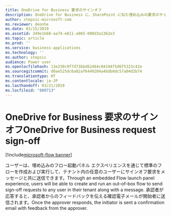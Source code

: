 ```yaml
---
title: OneDrive for Business 要求のサインオフ
description: OneDrive for Business に、SharePoint に似た埋め込みの要求のサインオフ エクスペリエンスが備わります。
author: stepsic-microsoft-com
ms.reviewer: deonhe
ms.date: 03/15/2019
ms.assetid: 349e1b68-aa74-e811-a965-000d3a1362e3
ms.topic: article
ms.prod: ''
ms.service: business-applications
ms.technology: ''
ms.author: stepsic
audience: Power user
ms.openlocfilehash: 13e230c9f7d73bbd62464c04194f5d6f5323c42e
ms.sourcegitcommit: d0ae525dc6a82af6449204a4bdb8dc57a04d2b74
ms.translationtype: HT
ms.contentlocale: ja-JP
ms.lasthandoff: 03/21/2019
ms.locfileid: "880713"
---
```

# <a name="onedrive-for-business-request-sign-off"></a><span data-ttu-id="90637-103">OneDrive for Business 要求のサインオフ</span><span class="sxs-lookup"><span data-stu-id="90637-103">OneDrive for Business request sign-off</span></span>


[!include[microsoft-flow banner](../includes/microsoft-flow.md)]

<span data-ttu-id="90637-104">ユーザーは、埋め込みのフロー起動パネル エクスペリエンスを通じて標準のフローを作成および実行して、テナント内の任意のユーザーにサインオフ要求をメッセージと共に送信できます。</span><span class="sxs-lookup"><span data-stu-id="90637-104">Through an embedded Flow launch panel experience, users will be able to create and run an out-of-box flow to send sign-off requests to any user in their tenant along with a message.</span></span> <span data-ttu-id="90637-105">承認者が応答すると、承認者からのフィードバックを伝える確認電子メールが開始者に送信されます。</span><span class="sxs-lookup"><span data-stu-id="90637-105">Once the approver responds, the initiator is sent a confirmation email with feedback from the approver.</span></span>